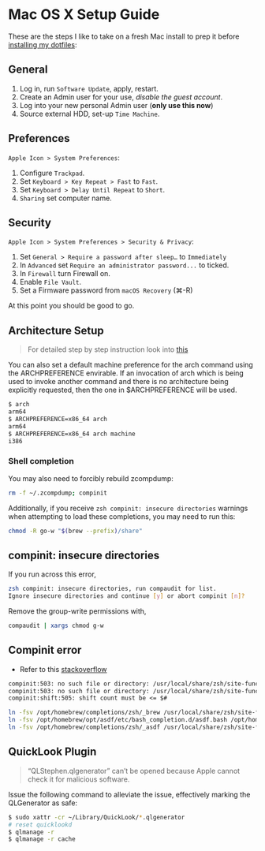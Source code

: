 # Mac OS X Setup Guide

These are the steps I like to take on a fresh Mac install to prep it before [installing my dotfiles](https://github.com/murshidazher/dotfiles-m1):

## General

1. Log in, run `Software Update`, apply, restart.
2. Create an Admin user for your use, *disable the guest account*.
3. Log into your new personal Admin user (**only use this now**)
4. Source external HDD, set-up `Time Machine`.

## Preferences

`Apple Icon > System Preferences`:

1. Configure `Trackpad`.
2. Set `Keyboard > Key Repeat > Fast` to `Fast`.
3. Set `Keyboard > Delay Until Repeat` to `Short`.
4. `Sharing` set computer name.

## Security

`Apple Icon > System Preferences > Security & Privacy`:

1. Set `General > Require a password after sleep…` to `Immediately`
2. In `Advanced` set `Require an administrator password...` to ticked.
3. In `Firewall` turn Firewall on.
4. Enable `File Vault`.
5. Set a Firmware password from `macOS Recovery` (⌘-R)

At this point you should be good to go.

## Architecture Setup

> For detailed step by step instruction look into [this](https://cpufun.substack.com/p/setting-up-the-apple-m1-for-native)

You can also set a default machine preference for the arch command using the ARCHPREFERENCE envirable. If an invocation of arch which is being used to invoke another command and there is no architecture being explicitly requested, then the one in $ARCHPREFERENCE will be used.

```sh
$ arch
arm64
$ ARCHPREFERENCE=x86_64 arch   
arm64
$ ARCHPREFERENCE=x86_64 arch machine
i386
```

### Shell completion

You may also need to forcibly rebuild zcompdump:

```sh
rm -f ~/.zcompdump; compinit
```

Additionally, if you receive `zsh compinit: insecure directories` warnings when attempting to load these completions, you may need to run this:

```sh
chmod -R go-w "$(brew --prefix)/share"
```  

## compinit: insecure directories

If you run across this error,

```sh
zsh compinit: insecure directories, run compaudit for list.
Ignore insecure directories and continue [y] or abort compinit [n]?
```

Remove the group-write permissions with,

```sh
compaudit | xargs chmod g-w
```

## Compinit error

- Refer to this [stackoverflow](https://stackoverflow.com/questions/65747286/zsh-problem-compinit503-no-such-file-or-directory-usr-local-share-zsh-site)

```txt
compinit:503: no such file or directory: /usr/local/share/zsh/site-functions/_asdf
compinit:503: no such file or directory: /usr/local/share/zsh/site-functions/_brew
compinit:shift:505: shift count must be <= $#
```

```sh
ln -fsv /opt/homebrew/completions/zsh/_brew /usr/local/share/zsh/site-functions/_brew
ln -fsv /opt/homebrew/opt/asdf/etc/bash_completion.d/asdf.bash /opt/homebrew/completions/zsh/_asdf
ln -fsv /opt/homebrew/completions/zsh/_asdf /usr/local/share/zsh/site-functions/_asdf
```

## QuickLook Plugin

> “QLStephen.qlgenerator” can’t be opened because Apple cannot check it for malicious software.

Issue the following command to alleviate the issue, effectively marking the QLGenerator as safe:

```sh
$ sudo xattr -cr ~/Library/QuickLook/*.qlgenerator
# reset quicklookd
$ qlmanage -r
$ qlmanage -r cache
```
